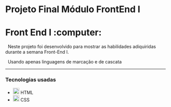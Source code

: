 # Projeto Final Módulo FrontEnd I

<h1>Front End I :computer: </h1>


<p> &nbsp; Neste projeto foi desenvolvido para mostrar as habilidades adiquiridas durante a semana Front-End I. </p>

<p> &nbsp; Usando apenas linguagens de marcação e de cascata </p>

<hr>

### Tecnologias usadas

<ul>
    <li>
        <img src="https://cdn.jsdelivr.net/gh/devicons/devicon/icons/html5/html5-original.svg" width = 20px /> 
        HTML
    </li>
    <li>
        <img src="https://cdn.jsdelivr.net/gh/devicons/devicon/icons/css3/css3-original.svg" width = 20px />
        CSS
    </li>
</ul>

